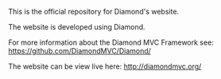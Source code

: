 This is the official repository for Diamond's website.

The website is developed using Diamond.

For more information about the Diamond MVC Framework see: https://github.com/DiamondMVC/Diamond/

The website can be view live here: http://diamondmvc.org/
